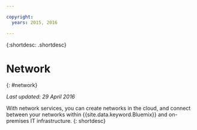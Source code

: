 ```yaml
---

copyright:
  years: 2015, 2016

---
```


{:shortdesc: .shortdesc} 

# Network
{: #network}

*Last updated: 29 April 2016*

With network services, you can create networks in the cloud, and connect between your networks within {{site.data.keyword.Bluemix}} and on-premises IT infrastructure.
{: shortdesc}

